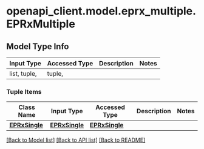 # openapi_client.model.eprx_multiple.EPRxMultiple

## Model Type Info
Input Type | Accessed Type | Description | Notes
------------ | ------------- | ------------- | -------------
list, tuple,  | tuple,  |  | 

### Tuple Items
Class Name | Input Type | Accessed Type | Description | Notes
------------- | ------------- | ------------- | ------------- | -------------
[**EPRxSingle**](EPRxSingle.md) | [**EPRxSingle**](EPRxSingle.md) | [**EPRxSingle**](EPRxSingle.md) |  | 

[[Back to Model list]](../../README.md#documentation-for-models) [[Back to API list]](../../README.md#documentation-for-api-endpoints) [[Back to README]](../../README.md)

